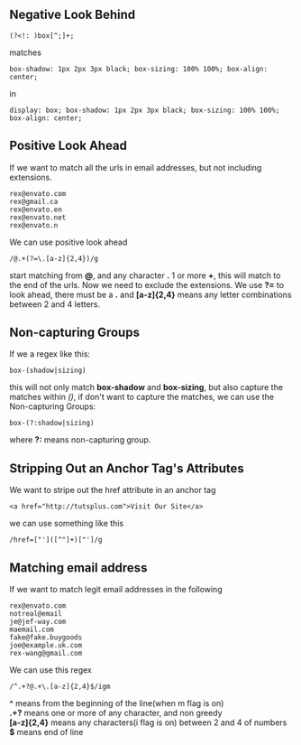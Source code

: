 ## Negative Look Behind

    (?<!: )box[^;]+;

matches

    box-shadow: 1px 2px 3px black; box-sizing: 100% 100%; box-align: center;

in

    display: box; box-shadow: 1px 2px 3px black; box-sizing: 100% 100%; box-align: center;


## Positive Look Ahead
If we want to match all the urls in email addresses, but not including extensions.

    rex@envato.com
    rex@gmail.ca
    rex@envato.en
    rex@envato.net
    rex@envato.n

We can use positive look ahead

    /@.+(?=\.[a-z]{2,4})/g

start matching from **@**, and any character **.** 1 or more **+**, this will match to the end of the urls. Now we need to exclude the extensions. We use **?=** to look ahead, there must be a **.** and **[a-z]{2,4}** means any letter combinations between 2 and 4 letters.

## Non-capturing Groups
If we a regex like this:

    box-(shadow|sizing)

this will not only match **box-shadow** and **box-sizing**, but also capture the matches within *()*, if don't want to capture the matches, we can use the Non-capturing Groups:

    box-(?:shadow|sizing)

where **?:** means non-capturing group.

## Stripping Out an Anchor Tag's Attributes
We want to stripe out the href attribute in an anchor tag

    <a href="http://tutsplus.com">Visit Our Site</a>

we can use something like this

    /href=["']([^"]+)["']/g


## Matching email address
If we want to match legit email addresses in the following

    rex@envato.com
    notreal@email
    je@jef-way.com
    maemail.com
    fake@fake.buygoods
    joe@example.uk.com
    rex-wang@gmail.com

We can use this regex

    /^.+?@.+\.[a-z]{2,4}$/igm

**^** means from the beginning of the line(when m flag is on)<br/>
**.+?** means one or more of any character, and non greedy<br/>
**[a-z]{2,4}** means any characters(i flag is on) between 2 and 4 of numbers<br/>
**$** means end of line
